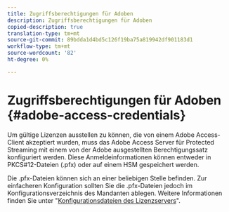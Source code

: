 ```yaml
---
title: Zugriffsberechtigungen für Adoben
description: Zugriffsberechtigungen für Adoben
copied-description: true
translation-type: tm+mt
source-git-commit: 89bdda1d4bd5c126f19ba75a819942df901183d1
workflow-type: tm+mt
source-wordcount: '82'
ht-degree: 0%

---
```



# Zugriffsberechtigungen für Adoben {#adobe-access-credentials}

Um gültige Lizenzen ausstellen zu können, die von einem Adobe Access-Client akzeptiert wurden, muss das Adobe Access Server für Protected Streaming mit einem von der Adobe ausgestellten Berechtigungssatz konfiguriert werden. Diese Anmeldeinformationen können entweder in PKCS#12-Dateien (.pfx) oder auf einem HSM gespeichert werden.

Die .pfx-Dateien können sich an einer beliebigen Stelle befinden. Zur einfacheren Konfiguration sollten Sie die .pfx-Dateien jedoch im Konfigurationsverzeichnis des Mandanten ablegen. Weitere Informationen finden Sie unter &quot;[Konfigurationsdateien des Lizenzservers](../../aaxs-protected-streaming/aaxs-license-server-config-files/aaxs-configuration-directory-structure.md)&quot;.
